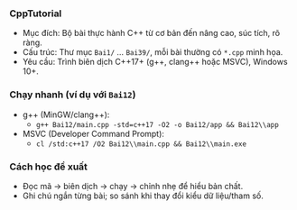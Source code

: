 ### CppTutorial

- Mục đích: Bộ bài thực hành C++ từ cơ bản đến nâng cao, súc tích, rõ ràng.
- Cấu trúc: Thư mục `Bai1/` … `Bai39/`, mỗi bài thường có `*.cpp` minh họa.
- Yêu cầu: Trình biên dịch C++17+ (g++, clang++ hoặc MSVC), Windows 10+.

### Chạy nhanh (ví dụ với `Bai12`)
- g++ (MinGW/clang++):
  - `g++ Bai12/main.cpp -std=c++17 -O2 -o Bai12/app && Bai12\\app`
- MSVC (Developer Command Prompt):
  - `cl /std:c++17 /O2 Bai12\\main.cpp && Bai12\\main.exe`

### Cách học đề xuất
- Đọc mã → biên dịch → chạy → chỉnh nhẹ để hiểu bản chất.
- Ghi chú ngắn từng bài; so sánh khi thay đổi kiểu dữ liệu/tham số.

